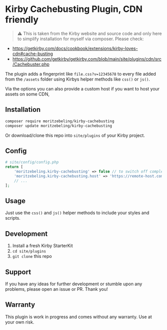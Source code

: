 # Kirby Cachebusting Plugin, CDN friendly

> ⚠️ This is taken from the Kirby website and source code and only here to simplify installation for myself via composer. Please check:
- https://getkirby.com/docs/cookbook/extensions/kirby-loves-cdn#cache-busting
- https://github.com/getkirby/getkirby.com/blob/main/site/plugins/cdn/src/Cachebuster.php

The plugin adds a fingerprint like `file.css?v=12345678` to every file added from the `/assets` folder using Kirbys helper methods like `css()` or `js()`.

Via the options you can also provide a custom host if you want to host your assets on some CDN,

## Installation

```bash
composer require moritzebeling/kirby-cachebusting
composer update moritzebeling/kirby-cachebusting
```

Or download/clone this repo into `site/plugins` of your Kirby project.

## Config

```php
# site/config/config.php
return [
    'moritzebeling.kirby-cachebusting' => false // to switch off completely,
    'moritzebeling.kirby-cachebusting.host' => 'https://remote-host.com', // to set remote host, like cdn
    // ...
];
```

## Usage

Just use the `css()` and `js()` helper methods to include your styles and scripts.

## Development

1. Install a fresh Kirby StarterKit
2. `cd site/plugins`
3. `git clone` this repo

## Support

If you have any ideas for further development or stumble upon any problems, please open an issue or PR. Thank you!

## Warranty

This plugin is work in progress and comes without any warranty. Use at your own risk.